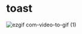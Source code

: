 # toast
![ezgif com-video-to-gif (1)](https://user-images.githubusercontent.com/60385938/93734638-aca1cc00-fbf7-11ea-9615-d1e218f5c1fb.gif)
